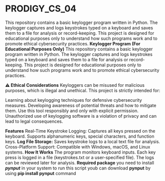 # PRODIGY_CS_04
This repository contains a basic keylogger program written in Python. The keylogger captures and logs keystrokes typed on a keyboard and saves them to a file for analysis or record-keeping. This project is designed for educational purposes only to understand how such programs work and to promote ethical cybersecurity practices.
**Keylogger Program (For Educational Purposes Only)**
This repository contains a basic keylogger program written in Python. The keylogger captures and logs keystrokes typed on a keyboard and saves them to a file for analysis or record-keeping. This project is designed for educational purposes only to understand how such programs work and to promote ethical cybersecurity practices.

**⚠️ Ethical Considerations**
Keyloggers can be misused for malicious purposes, which is illegal and unethical. This project is strictly intended for:

Learning about keylogging techniques for defensive cybersecurity measures.
Developing awareness of potential threats and how to mitigate them.
Use this tool responsibly and only with explicit permission. Unauthorized use of keylogging software is a violation of privacy and can lead to legal consequences.

**Features**
Real-Time Keystroke Logging:
Captures all keys pressed on the keyboard.
Supports alphanumeric keys, special characters, and function keys.
**Log File Storage:**
Saves keystroke logs to a local text file for analysis.
Cross-Platform Support:
Compatible with Windows, macOS, and Linux systems.
**How It Works**
The program monitors keyboard inputs.
Each key press is logged in a file (keystrokes.txt or a user-specified file).
The logs can be reviewed later for analysis.
**Required package**
you need to install ***pynput*** in your system to run this script 
youb can download **pynput** by using **pip install pynput** command 
